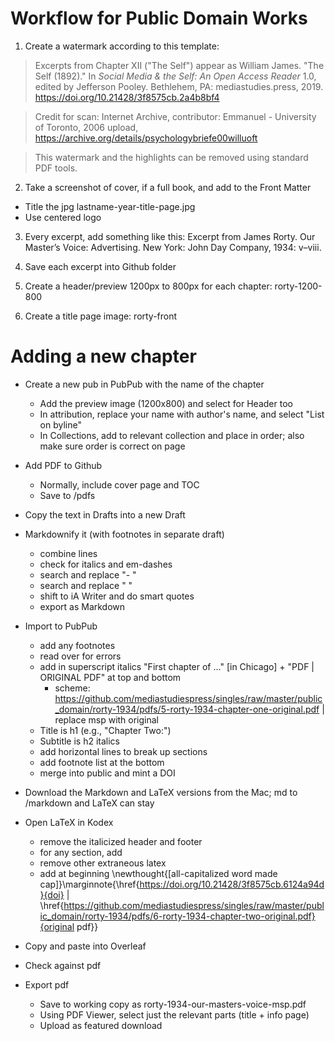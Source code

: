 # Workflow for Public Domain Works

1. Create a watermark according to this template:

> Excerpts from Chapter XII ("The Self") appear as William James. "The Self (1892)." In *Social Media & the Self: An Open Access Reader* 1.0, edited by Jefferson Pooley. Bethlehem, PA: mediastudies.press, 2019. https://doi.org/10.21428/3f8575cb.2a4b8bf4

>Credit for scan: Internet Archive, contributor: Emmanuel - University of Toronto, 2006 upload, https://archive.org/details/psychologybriefe00willuoft

>This watermark and the highlights can be removed using standard PDF tools.

2. Take a screenshot of cover, if a full book, and add to the Front Matter

* Title the jpg lastname-year-title-page.jpg
* Use centered logo

3. Every excerpt, add something like this: Excerpt from James Rorty. Our Master’s Voice: Advertising. New York: John Day Company, 1934: v–viii.

4. Save each excerpt into Github folder

5. Create a header/preview 1200px to 800px for each chapter: rorty-1200-800

6. Create a title page image: rorty-front



# Adding a new chapter

* Create a new pub in PubPub with the name of the chapter
    * Add the preview image (1200x800) and select for Header too
    * In attribution, replace your name with author's name, and select "List on byline"
    * In Collections, add to relevant collection and place in order; also make sure order is correct on page
* Add PDF to Github 
    * Normally, include cover page and TOC
    * Save to /pdfs
* Copy the text in Drafts into a new Draft
* Markdownify it (with footnotes in separate draft)
    * combine lines
    * check for italics and em-dashes
    * search and replace "-  "
    * search and replace "  "
    * shift to iA Writer and do smart quotes
    * export as Markdown
* Import to PubPub
    * add any footnotes
    * read over for errors
    * add in superscript italics "First chapter of ..." [in Chicago] + "PDF | ORIGINAL PDF" at top and bottom
        * scheme: https://github.com/mediastudiespress/singles/raw/master/public_domain/rorty-1934/pdfs/5-rorty-1934-chapter-one-original.pdf | replace msp with original
    * Title is h1 (e.g., "Chapter Two:")
    * Subtitle is h2 italics
    * add horizontal lines to break up sections
    * add footnote list at the bottom
    * merge into public and mint a DOI
* Download the Markdown and LaTeX versions from the Mac; md to /markdown and LaTeX can stay
* Open LaTeX in Kodex
    * remove the italicized header and footer
    * for any section, add
    * remove other extraneous latex
    * add at beginning \newthought{[all-capitalized word made cap]}\marginnote{\href{https://doi.org/10.21428/3f8575cb.6124a94d}{doi} | \href{https://github.com/mediastudiespress/singles/raw/master/public_domain/rorty-1934/pdfs/6-rorty-1934-chapter-two-original.pdf}{original pdf}}
  
* Copy and paste into Overleaf
* Check against pdf
* Export pdf
    * Save to working copy as rorty-1934-our-masters-voice-msp.pdf
    * Using PDF Viewer, select just the relevant parts (title + info page)
    * Upload as featured download
    

    
    
    
    